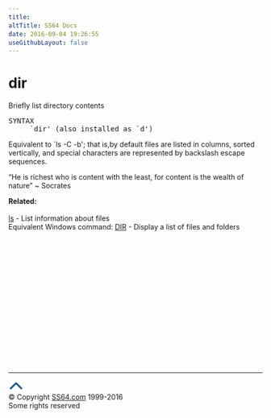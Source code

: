 ```yaml
---
title:
altTitle: SS64 Docs
date: 2016-09-04 19:26:55
useGithubLayout: false
---
```

<!-- #BeginLibraryItem "/Library/head_bash.lbi" --><!-- #EndLibraryItem --><h1>dir</h1> 
<p>Briefly list directory contents<br>
</p>
<pre>SYNTAX
     `dir' (also installed as `d')</pre>
<p>Equivalent to `ls -C -b'; that is,by default files are listed 
  in columns, sorted vertically, and special characters are represented by backslash 
  escape sequences. </p>
<p class="quote">“He is richest who is content with the least, for content is the wealth of nature” ~ Socrates</p>
<p><b>Related:</b><br>
<br>
<a href="ls.html">ls</a> - List information about files <br>
Equivalent Windows command: 
<a href="../nt/dir.html">DIR</a> - Display a list of files and folders</p><!-- #BeginLibraryItem "/Library/foot_bash.lbi" --><p>
<!-- bash300 -->
<ins class="adsbygoogle" style="display:inline-block;width:300px;height:250px" data-ad-client="ca-pub-6140977852749469" data-ad-slot="4615356305"></ins>
<script>
(adsbygoogle = window.adsbygoogle || []).push({});
</script></p>
<hr>
<div id="bl" class="footer"><a href="dir.html#"><img src="../images/top.png" width="30" height="22" alt="Back to the Top"></a></div>
<div id="br" class="footer, tagline">© Copyright <a href="http://ss64.com/">SS64.com</a> 1999-2016<br>
Some rights reserved</div><!-- #EndLibraryItem -->

